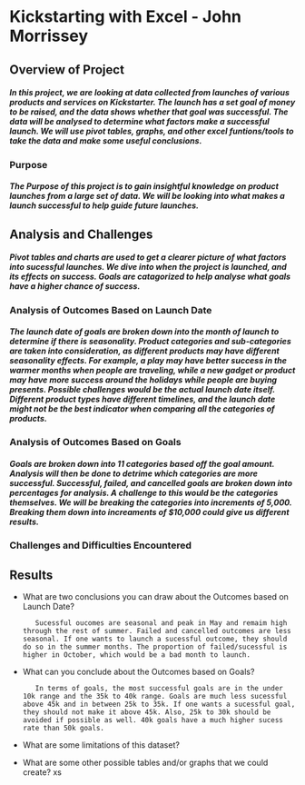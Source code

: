 # Kickstarting with Excel -  John Morrissey 

## Overview of Project
##### In this project, we are looking at data collected from launches of various products and services on Kickstarter. The launch has a set goal of money to be raised, and the data shows whether that goal was successful. The data will be analysed to determine what factors make a successful launch. We will use pivot tables, graphs, and other excel funtions/tools to take the data and make some useful conclusions. 


### Purpose
##### The Purpose of this project is to gain insightful knowledge on product launches from a large set of data. We will be looking into what makes a launch successful to help guide future launches.    

## Analysis and Challenges

##### Pivot tables and charts are used to get a clearer picture of what factors into sucessful launches. We dive into when the project is launched, and its effects on success. Goals are catagorized to help analyse what goals have a higher chance of success.  

### Analysis of Outcomes Based on Launch Date
 
##### The launch date of goals are broken down into the month of launch to determine if there is seasonality. Product categories and sub-categories are taken into consideration, as different products may have different seasonality effects. For example, a play may have better success in the warmer months when people are traveling, while a new gadget or product may have more success around the holidays while people are buying presents. Possible challenges would be the actual launch date itself. Different product types have different timelines, and the launch date might not be the best indicator when comparing all the categories of products. 



### Analysis of Outcomes Based on Goals

##### Goals are broken down into 11 categories based off the goal amount. Analysis will then be done to detrime which categories are more successful. Successful, failed, and cancelled goals are broken down into percentages for analysis. A challenge to this would be the categories themselves. We will be breaking the categories into increments of 5,000. Breaking them down into increaments of $10,000 could give us different results. 



### Challenges and Difficulties Encountered

## Results

- What are two conclusions you can draw about the Outcomes based on Launch Date?

         Sucessful oucomes are seasonal and peak in May and remaim high through the rest of summer. Failed and cancelled outcomes are less seasonal. If one wants to launch a sucessful outcome, they should do so in the summer months. The proportion of failed/sucessful is higher in October, which would be a bad month to launch. 

- What can you conclude about the Outcomes based on Goals?
        
         In terms of goals, the most successful goals are in the under 10k range and the 35k to 40k range. Goals are much less sucessful above 45k and in between 25k to 35k. If one wants a sucessful goal, they should not make it above 45k. Also, 25k to 30k should be avoided if possible as well. 40k goals have a much higher sucess rate than 50k goals. 

- What are some limitations of this dataset?




- What are some other possible tables and/or graphs that we could create?
xs